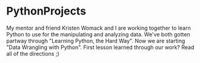 # PythonProjects
My mentor and friend Kristen Womack and I are working together to learn Python to use for the manipulating and analyzing data.
We've both gotten partway through "Learning Python, the Hard Way".  Now we are starting "Data Wrangling with Python".
First lesson learned through our work?  Read all of the directions ;)
